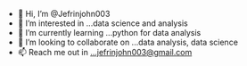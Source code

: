 - 👋 Hi, I’m @Jefrinjohn003
- 👀 I’m interested in ...data science and analysis
- 🌱 I’m currently learning ...python for data analysis
- 💞️ I’m looking to collaborate on ...data analysis, data science
- 📫 Reach me out in ...jefrinjohn003@gmail.com

<!---
Jefrinjohn003/Jefrinjohn003 is a ✨ special ✨ repository because its `README.md` (this file) appears on your GitHub profile.
You can click the Preview link to take a look at your changes.
--->

